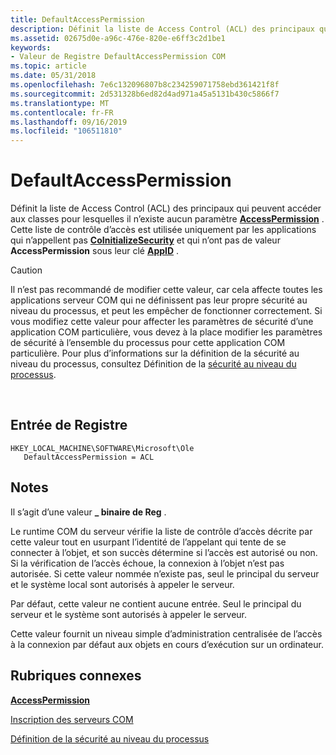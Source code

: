 ```yaml
---
title: DefaultAccessPermission
description: Définit la liste de Access Control (ACL) des principaux qui peuvent accéder aux classes pour lesquelles il n’existe aucun paramètre AccessPermission.
ms.assetid: 02675d0e-a96c-476e-820e-e6ff3c2d1be1
keywords:
- Valeur de Registre DefaultAccessPermission COM
ms.topic: article
ms.date: 05/31/2018
ms.openlocfilehash: 7e6c132096807b8c234259071758ebd361421f8f
ms.sourcegitcommit: 2d531328b6ed82d4ad971a45a5131b430c5866f7
ms.translationtype: MT
ms.contentlocale: fr-FR
ms.lasthandoff: 09/16/2019
ms.locfileid: "106511810"
---
```

# <a name="defaultaccesspermission"></a>DefaultAccessPermission

Définit la liste de Access Control (ACL) des principaux qui peuvent accéder aux classes pour lesquelles il n’existe aucun paramètre [**AccessPermission**](accesspermission.md) . Cette liste de contrôle d’accès est utilisée uniquement par les applications qui n’appellent pas [**CoInitializeSecurity**](/windows/desktop/api/combaseapi/nf-combaseapi-coinitializesecurity) et qui n’ont pas de valeur **AccessPermission** sous leur clé [**AppID**](appid-key.md) .

> [!Caution]  
> Il n’est pas recommandé de modifier cette valeur, car cela affecte toutes les applications serveur COM qui ne définissent pas leur propre sécurité au niveau du processus, et peut les empêcher de fonctionner correctement. Si vous modifiez cette valeur pour affecter les paramètres de sécurité d’une application COM particulière, vous devez à la place modifier les paramètres de sécurité à l’ensemble du processus pour cette application COM particulière. Pour plus d’informations sur la définition de la sécurité au niveau du processus, consultez Définition de la [sécurité au niveau du processus](setting-processwide-security.md).

 

## <a name="registry-entry"></a>Entrée de Registre

```
HKEY_LOCAL_MACHINE\SOFTWARE\Microsoft\Ole
   DefaultAccessPermission = ACL
```

## <a name="remarks"></a>Notes

Il s’agit d’une valeur **\_ binaire de Reg** .

Le runtime COM du serveur vérifie la liste de contrôle d’accès décrite par cette valeur tout en usurpant l’identité de l’appelant qui tente de se connecter à l’objet, et son succès détermine si l’accès est autorisé ou non. Si la vérification de l’accès échoue, la connexion à l’objet n’est pas autorisée. Si cette valeur nommée n’existe pas, seul le principal du serveur et le système local sont autorisés à appeler le serveur.

Par défaut, cette valeur ne contient aucune entrée. Seul le principal du serveur et le système sont autorisés à appeler le serveur.

Cette valeur fournit un niveau simple d’administration centralisée de l’accès à la connexion par défaut aux objets en cours d’exécution sur un ordinateur.

## <a name="related-topics"></a>Rubriques connexes

<dl> <dt>

[**AccessPermission**](accesspermission.md)
</dt> <dt>

[Inscription des serveurs COM](registering-com-servers.md)
</dt> <dt>

[Définition de la sécurité au niveau du processus](setting-processwide-security.md)
</dt> </dl>

 

 




